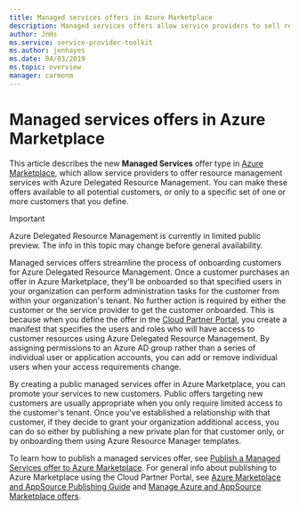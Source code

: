 ```yaml
---
title: Managed services offers in Azure Marketplace
description: Managed services offers allow service providers to sell resource management offers to customers in Azure Marketplace.
author: JnHs
ms.service: service-provider-toolkit
ms.author: jenhayes
ms.date: 04/03/2019
ms.topic: overview
manager: carmonm
---
```

# Managed services offers in Azure Marketplace

This article describes the new **Managed Services** offer type in [Azure Marketplace](https://azuremarketplace.microsoft.com), which allow service providers to offer resource management services with Azure Delegated Resource Management. You can make these offers available to all potential customers, or only to a specific set of one or more customers that you define.

> [!IMPORTANT]
> Azure Delegated Resource Management is currently in limited public preview. The info in this topic may change before general availability.

Managed services offers streamline the process of onboarding customers for Azure Delegated Resource Management. Once a customer purchases an offer in Azure Marketplace, they'll be onboarded so that specified users in your organization can perform administration tasks for the customer from within your organization's tenant.  No further action is required by either the customer or the service provider to get the customer onboarded. This is because when you define the offer in the [Cloud Partner Portal](https://cloudpartner.azure.com/), you create a manifest that specifies the users and roles who will have access to customer resources using Azure Delegated Resource Management. By assigning permissions to an Azure AD group rather than a series of individual user or application accounts, you can add or remove individual users when your access requirements change.

By creating a public managed services offer in Azure Marketplace, you can promote your services to new customers. Public offers targeting new customers are usually appropriate when you only require limited access to the customer's tenant. Once you've established a relationship with that customer, if they decide to grant your organization additional access, you can do so either by publishing a new private plan for that customer only, or by onboarding them using Azure Resource Manager templates.

To learn how to publish a managed services offer, see [Publish a Managed Services offer to Azure Marketplace](../how-to/publish-managed-services-offers.md). For general info about publishing to Azure Marketplace using the Cloud Partner Portal, see [Azure Marketplace and AppSource Publishing Guide](https://docs.microsoft.com/azure/marketplace/marketplace-publishers-guide) and [Manage Azure and AppSource Marketplace offers](https://docs.microsoft.com/azure/marketplace/cloud-partner-portal/manage-offers/cpp-manage-offers).